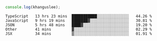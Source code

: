 ```js
console.log(khanguslee);
```

<!--START_SECTION:waka-->
```text
TypeScript   13 hrs 23 mins  ███████████░░░░░░░░░░░░░░   44.26 % 
JavaScript   9 hrs 19 mins   ███████▓░░░░░░░░░░░░░░░░░   30.81 % 
JSON         5 hrs 48 mins   ████▓░░░░░░░░░░░░░░░░░░░░   19.20 % 
Other        41 mins         ▓░░░░░░░░░░░░░░░░░░░░░░░░   02.29 % 
JSX          34 mins         ▒░░░░░░░░░░░░░░░░░░░░░░░░   01.91 % 
```
<!--END_SECTION:waka-->

<!--
**khanguslee/khanguslee** is a ✨ _special_ ✨ repository because its `README.md` (this file) appears on your GitHub profile.

Here are some ideas to get you started:

- 🔭 I’m currently working on ...
- 🌱 I’m currently learning ...
- 👯 I’m looking to collaborate on ...
- 🤔 I’m looking for help with ...
- 💬 Ask me about ...
- 📫 How to reach me: ...
- 😄 Pronouns: ...
- ⚡ Fun fact: ...
-->
